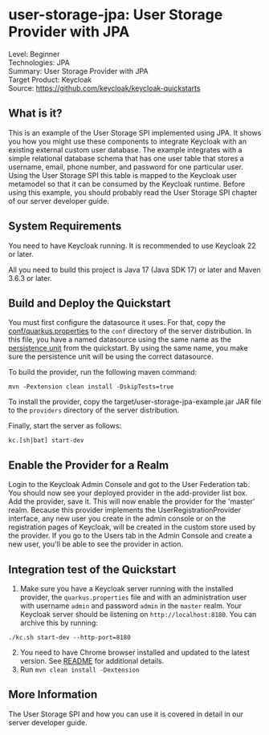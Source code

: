 user-storage-jpa: User Storage Provider with JPA
========================================================

Level: Beginner  
Technologies: JPA  
Summary: User Storage Provider with JPA  
Target Product: <span>Keycloak</span>  
Source: <https://github.com/keycloak/keycloak-quickstarts>  


What is it?
-----------

This is an example of the User Storage SPI implemented using JPA.  It shows you how you might use these components
to integrate <span>Keycloak</span> with an existing external custom user database.  The example integrates with a simple relational
database schema that has one user table that stores a username, email, phone number, and password for one particular user.
Using the User Storage SPI this table is mapped to the <span>Keycloak</span> user metamodel so that it can be consumed by the <span>Keycloak</span>
runtime. Before using this example, you should probably read the User Storage SPI chapter of our server developer guide.


System Requirements
-------------------

You need to have <span>Keycloak</span> running. It is recommended to use Keycloak 22 or later.

All you need to build this project is Java 17 (Java SDK 17) or later and Maven 3.6.3 or later.

Build and Deploy the Quickstart
-------------------------------

You must first configure the datasource it uses. 
For that, copy the [conf/quarkus.properties](conf/quarkus.properties) to the `conf` directory of the server distribution.
In this file, you have a named datasource using the same name as the [persistence unit](src/main/resources/META-INF/persistence.xml) from the quickstart. By using the same name,
you make sure the persistence unit will be using the correct datasource.

To build the provider, run the following maven command:

   ````
   mvn -Pextension clean install -DskipTests=true
   ````

To install the provider, copy the target/user-storage-jpa-example.jar JAR file to the `providers` directory of the server distribution.

Finally, start the server as follows:

    kc.[sh|bat] start-dev

Enable the Provider for a Realm
-------------------------------
Login to the <span>Keycloak</span> Admin Console and got to the User Federation tab.   You should now see your deployed provider in the add-provider list box.
Add the provider, save it.  This will now enable the provider for the 'master' realm.  Because this provider implements the UserRegistrationProvider interface, any new user you create in the
admin console or on the registration pages of <span>Keycloak</span>, will be created in the custom store used by the provider.  If you go
to the Users tab in the Admin Console and create a new user, you'll be able to see the provider in action.

Integration test of the Quickstart
----------------------------------

1. Make sure you have a Keycloak server running with the installed provider, the `quarkus.properties` file and with an administration user with username `admin` and password `admin` in the `master` realm. Your Keycloak server should be listening on `http://localhost:8180`. You can archive this by running:

```
./kc.sh start-dev --http-port=8180
```

2. You need to have Chrome browser installed and updated to the latest version. See [README](../../README.md#chrome-driver-version) for additional details.
3. Run `mvn clean install -Dextension`

More Information
----------------
The User Storage SPI and how you can use it is covered in detail in our server developer guide.

